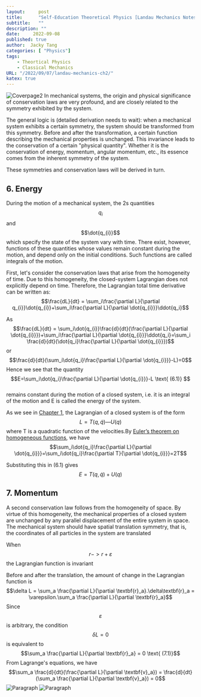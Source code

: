 ```yaml
---
layout:     post
title:      "Self-Education Theoretical Physics [Landau Mechanics Notes] Chapter 2: Conservation Laws(Part 1)"
subtitle:   ""
description: ""
date:     2022-09-08
published: true
author:  Jacky Tang
categories: [ "Physics"]
tags:
    - Theortical Physics
    - Classical Mechanics
URL: "/2022/09/07/landau-mechanics-ch2/"
katex: true
---
```


<!--more-->
![Coverpage2](/img/landau-mechanics-ch1/landau.jpg)
In mechanical systems, the origin and physical significance of conservation laws are very profound, and are closely related to the symmetry exhibited by the system.

The general logic is (detailed derivation needs to wait): when a mechanical system exhibits a certain symmetry, the system should be transformed from this symmetry. Before and after the transformation, a certain function describing the mechanical properties is unchanged. This invariance leads to the conservation of a certain "physical quantity". Whether it is the conservation of energy, momentum, angular momentum, etc., its essence comes from the inherent symmetry of the system.

These symmetries and conservation laws will be derived in turn.
 ## 6. Energy 
  
During the motion of a mechanical system, the 2s quantities 
$$q_{i}$$ and $$\dot{q_{i}}$$ which specify the state of the system vary with time. 
There exist, however, functions of these quantities whose values remain constant during the motion, and depend only on the initial conditions.
Such functions are called integrals of the motion.

First, let's consider  the conservation laws that arise from the homogeneity of time. Due to this homogeneity, the closed-system Lagrangian  does not explicitly depend  on time. Therefore, the Lagrangian total time derivative  can  be written as:
$$\frac{dL}{dt} = \sum_i\frac{\partial L}{\partial q_{i}}\dot{q_{i}}+\sum_i\frac{\partial L}{\partial \dot{q_{i}}}\ddot{q_i}$$

As $$\frac{dL}{dt} = \sum_i\dot{q_{i}}\frac{d}{dt}(\frac{\partial L}{\partial \dot{q_{i}}})+\sum_i\frac{\partial L}{\partial \dot{q_{i}}}\ddot{q_i}=\sum_i \frac{d}{dt}(\dot{q_i}\frac{\partial L}{\partial \dot{q_{i}}})$$
or
$$\frac{d}{dt}(\sum_i\dot{q_i}\frac{\partial L}{\partial \dot{q_{i}}}-L)=0$$
Hence we see that the quantity
$$E=\sum_i\dot{q_i}\frac{\partial L}{\partial \dot{q_{i}}}-L   \text{       (6.1)} $$   
remains constant during the motion of a closed system, i.e. it is an integral
of the motion and E is called the energy of the system.

As we see in [Chapter 1](https://jackyt.netlify.app/2022/08/23/landau-mechanics-ch1/), the Lagrangian of a closed system is of the form $$L = T(q, \dot{q})— U(q)$$ where T is a quadratic
function of the velocities.By [Euler’s theorem on homogeneous functions](https://en.wikipedia.org/wiki/Homogeneous_function), we have $$\sum_i\dot{q_i}\frac{\partial L}{\partial \dot{q_{i}}}=\sum_i\dot{q_i}\frac{\partial T}{\partial \dot{q_{i}}}=2T$$

Substituting this in (6.1) gives $$E = T(q, \dot{q})+ U(q)$$
  ## 7. Momentum 
A second conservation law follows from the homogeneity of space. By virtue of this homogeneity, the mechanical properties of a closed system are unchanged by any parallel displacement of the entire system in space.
The mechanical system should have spatial translation symmetry, that is, the coordinates of all particles in the system are translated

When $$r - > r +  \varepsilon $$ the Lagrangian function is invariant

Before and after the translation, the amount of change in the Lagrangian function is $$\delta L = \sum_a \frac{\partial L}{\partial \textbf{r}_a}.\delta\textbf{r}_a = \varepsilon.\sum_a \frac{\partial L}{\partial \textbf{r}_a}$$
Since $$\varepsilon$$ is arbitrary, the condition $$\delta L = 0$$ is equivalent to $$\sum_a \frac{\partial L}{\partial \textbf{r}_a} = 0  \text{       (7.1)}$$
From Lagrange's equations, we have $$\sum_a \frac{d}{dt}(\frac{\partial L}{\partial \textbf{v}_a}) = \frac{d}{dt}(\sum_a \frac{\partial L}{\partial \textbf{v}_a}) = 0$$
![Paragraph](/img/landau-mechanics-ch2/3.png)
![Paragraph](/img/landau-mechanics-ch2/4.png)
